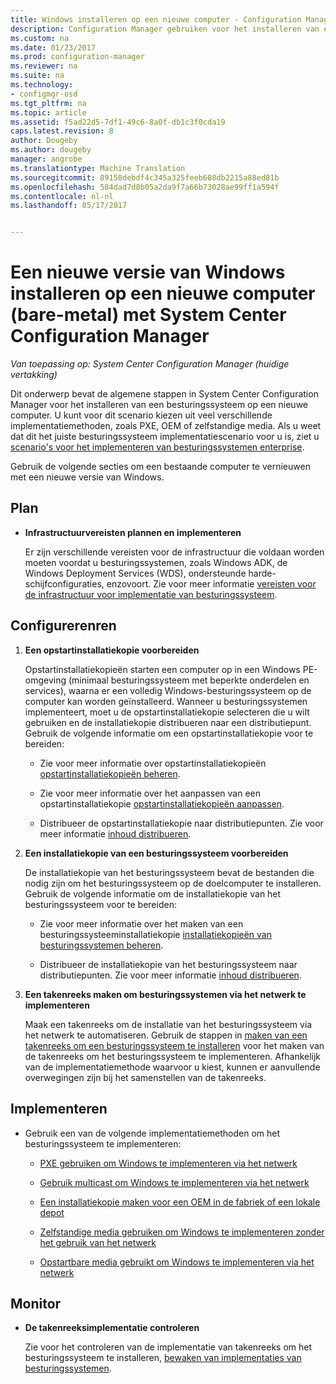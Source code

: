 ```yaml
---
title: Windows installeren op een nieuwe computer - Configuration Manager | Microsoft-documenten
description: Configuration Manager gebruiken voor het installeren van een besturingssysteem op een nieuwe computer (bare metal) met behulp van PXE, OEM- of zelfstandige media.
ms.custom: na
ms.date: 01/23/2017
ms.prod: configuration-manager
ms.reviewer: na
ms.suite: na
ms.technology:
- configmgr-osd
ms.tgt_pltfrm: na
ms.topic: article
ms.assetid: f5ad22d5-7df1-49c6-8a0f-db1c3f0cda19
caps.latest.revision: 8
author: Dougeby
ms.author: dougeby
manager: angrobe
ms.translationtype: Machine Translation
ms.sourcegitcommit: 89158debdf4c345a325feeb608db2215a88ed81b
ms.openlocfilehash: 584dad7d8b05a2da9f7a66b73028ae99ff1a594f
ms.contentlocale: nl-nl
ms.lasthandoff: 05/17/2017


---
```

# <a name="install-a-new-version-of-windows-on-a-new-computer-bare-metal-with-system-center-configuration-manager"></a>Een nieuwe versie van Windows installeren op een nieuwe computer (bare-metal) met System Center Configuration Manager 

*Van toepassing op: System Center Configuration Manager (huidige vertakking)*

Dit onderwerp bevat de algemene stappen in System Center Configuration Manager voor het installeren van een besturingssysteem op een nieuwe computer. U kunt voor dit scenario kiezen uit veel verschillende implementatiemethoden, zoals PXE, OEM of zelfstandige media. Als u weet dat dit het juiste besturingssysteem implementatiescenario voor u is, ziet u [scenario's voor het implementeren van besturingssystemen enterprise](scenarios-to-deploy-enterprise-operating-systems.md).  

Gebruik de volgende secties om een bestaande computer te vernieuwen met een nieuwe versie van Windows.  

##  <a name="BKMK_Plan"></a> Plan  

-   **Infrastructuurvereisten plannen en implementeren**  

     Er zijn verschillende vereisten voor de infrastructuur die voldaan worden moeten voordat u besturingssystemen, zoals Windows ADK, de Windows Deployment Services (WDS), ondersteunde harde-schijfconfiguraties, enzovoort. Zie voor meer informatie [vereisten voor de infrastructuur voor implementatie van besturingssysteem](../plan-design/infrastructure-requirements-for-operating-system-deployment.md).

##  <a name="BKMK_Configure"></a> Configurerenren  

1.  **Een opstartinstallatiekopie voorbereiden**  

     Opstartinstallatiekopieën starten een computer op in een Windows PE-omgeving (minimaal besturingssysteem met beperkte onderdelen en services), waarna er een volledig Windows-besturingssysteem op de computer kan worden geïnstalleerd.   Wanneer u besturingssystemen implementeert, moet u de opstartinstallatiekopie selecteren die u wilt gebruiken en de installatiekopie distribueren naar een distributiepunt. Gebruik de volgende informatie om een opstartinstallatiekopie voor te bereiden:  

    -   Zie voor meer informatie over opstartinstallatiekopieën [opstartinstallatiekopieën beheren](../get-started/manage-boot-images.md).  

    -   Zie voor meer informatie over het aanpassen van een opstartinstallatiekopie [opstartinstallatiekopieën aanpassen](../get-started/customize-boot-images.md).  

    -   Distribueer de opstartinstallatiekopie naar distributiepunten. Zie voor meer informatie [inhoud distribueren](../../core/servers/deploy/configure/deploy-and-manage-content.md#a-namebkmkdistributea-distribute-content).  

2.  **Een installatiekopie van een besturingssysteem voorbereiden**  

     De installatiekopie van het besturingssysteem bevat de bestanden die nodig zijn om het besturingssysteem op de doelcomputer te installeren. Gebruik de volgende informatie om de installatiekopie van het besturingssysteem voor te bereiden:  

    -   Zie voor meer informatie over het maken van een besturingssysteeminstallatiekopie [installatiekopieën van besturingssystemen beheren](../get-started/manage-operating-system-images.md).

    -   Distribueer de installatiekopie van het besturingssysteem naar distributiepunten. Zie voor meer informatie [inhoud distribueren](../../core/servers/deploy/configure/deploy-and-manage-content.md#a-namebkmkdistributea-distribute-content).

3.  **Een takenreeks maken om besturingssystemen via het netwerk te implementeren**  

     Maak een takenreeks om de installatie van het besturingssysteem via het netwerk te automatiseren. Gebruik de stappen in [maken van een takenreeks om een besturingssysteem te installeren](create-a-task-sequence-to-install-an-operating-system.md) voor het maken van de takenreeks om het besturingssysteem te implementeren. Afhankelijk van de implementatiemethode waarvoor u kiest, kunnen er aanvullende overwegingen zijn bij het samenstellen van de takenreeks.  

##  <a name="BKMK_Deploy"></a> Implementeren  

-   Gebruik een van de volgende implementatiemethoden om het besturingssysteem te implementeren:  

    -   [PXE gebruiken om Windows te implementeren via het netwerk](use-pxe-to-deploy-windows-over-the-network.md)  

    -   [Gebruik multicast om Windows te implementeren via het netwerk](use-multicast-to-deploy-windows-over-the-network.md)  

    -   [Een installatiekopie maken voor een OEM in de fabriek of een lokale depot](create-an-image-for-an-oem-in-factory-or-a-local-depot.md)  

    -   [Zelfstandige media gebruiken om Windows te implementeren zonder het gebruik van het netwerk](use-stand-alone-media-to-deploy-windows-without-using-the-network.md)  

    -   [Opstartbare media gebruikt om Windows te implementeren via het netwerk](use-bootable-media-to-deploy-windows-over-the-network.md)  

## <a name="monitor"></a>Monitor  

-   **De takenreeksimplementatie controleren**  

     Zie voor het controleren van de implementatie van takenreeks om het besturingssysteem te installeren, [bewaken van implementaties van besturingssystemen](monitor-operating-system-deployments.md).  


